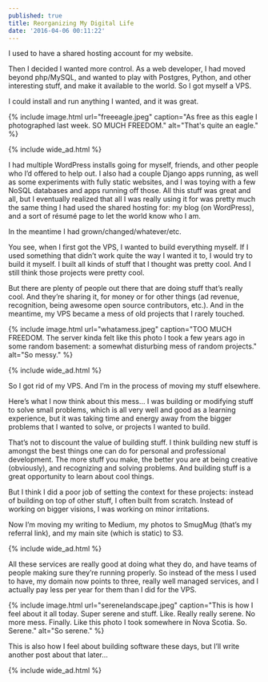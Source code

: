 ```yaml
---
published: true
title: Reorganizing My Digital Life
date: '2016-04-06 00:11:22'
---
```

I used to have a shared hosting account for my website.

Then I decided I wanted more control. As a web developer, I had moved beyond php/MySQL, and wanted to play with Postgres, Python, and other interesting stuff, and make it available to the world. So I got myself a VPS.

I could install and run anything I wanted, and it was great.

{% include image.html url="freeeagle.jpeg" caption="As free as this eagle I photographed last week. SO MUCH FREEDOM." alt="That's quite an eagle." %}

{% include wide_ad.html %}

I had multiple WordPress installs going for myself, friends, and other people who I’d offered to help out. I also had a couple Django apps running, as well as some experiments with fully static websites, and I was toying with a few NoSQL databases and apps running off those. All this stuff was great and all, but I eventually realized that all I was really using it for was pretty much the same thing I had used the shared hosting for: my blog (on WordPress), and a sort of résumé page to let the world know who I am.

In the meantime I had grown/changed/whatever/etc.

You see, when I first got the VPS, I wanted to build everything myself. If I used something that didn’t work quite the way I wanted it to, I would try to build it myself. I built all kinds of stuff that I thought was pretty cool.
And I still think those projects were pretty cool.

But there are plenty of people out there that are doing stuff that’s really cool. And they’re sharing it, for money or for other things (ad revenue, recognition, being awesome open source contributors, etc.). And in the meantime, my VPS became a mess of old projects that I rarely touched.

{% include image.html url="whatamess.jpeg" caption="TOO MUCH FREEDOM. The server kinda felt like this photo I took a few years ago in some random basement: a somewhat disturbing mess of random projects." alt="So messy." %}

{% include wide_ad.html %}

So I got rid of my VPS. And I’m in the process of moving my stuff elsewhere.

Here’s what I now think about this mess… I was building or modifying stuff to solve small problems, which is all very well and good as a learning experience, but it was taking time and energy away from the bigger problems that I wanted to solve, or projects I wanted to build.

That’s not to discount the value of building stuff. I think building new stuff is amongst the best things one can do for personal and professional development. The more stuff you make, the better you are at being creative (obviously), and recognizing and solving problems. And building stuff is a great opportunity to learn about cool things.

But I think I did a poor job of setting the context for these projects: instead of building on top of other stuff, I often built from scratch. Instead of working on bigger visions, I was working on minor irritations.

Now I’m moving my writing to Medium, my photos to SmugMug (that’s my referral link), and my main site (which is static) to S3.

{% include wide_ad.html %}

All these services are really good at doing what they do, and have teams of people making sure they’re running properly. So instead of the mess I used to have, my domain now points to three, really well managed services, and I actually pay less per year for them than I did for the VPS.

{% include image.html url="serenelandscape.jpeg" caption="This is how I feel about it all today. Super serene and stuff. Like. Really really serene. No more mess. Finally. Like this photo I took somewhere in Nova Scotia. So. Serene." alt="So serene." %}

This is also how I feel about building software these days, but I’ll write another post about that later…

{% include wide_ad.html %}